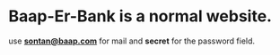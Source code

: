 # Baap-Er-Bank is a normal website.

use <b>sontan@baap.com</b> for mail  and <strong>secret</strong> for the password field.
